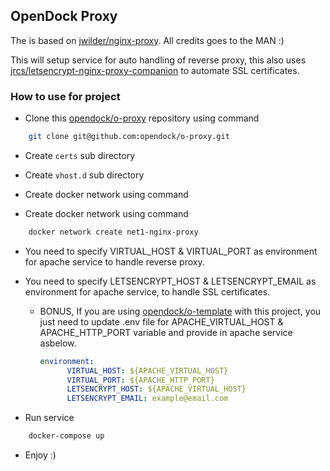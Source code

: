 ## OpenDock Proxy

The is based on  [jwilder/nginx-proxy](https://github.com/jwilder/nginx-proxy). All credits goes to the MAN :)

This will setup service for auto handling of reverse proxy, this also uses [jrcs/letsencrypt-nginx-proxy-companion](https://github.com/JrCs/docker-letsencrypt-nginx-proxy-companion) to automate SSL certificates.

### How to use for project
- Clone this [opendock/o-proxy](https://github.com/opendock/o-proxy) repository using command 
```bash
    git clone git@github.com:opendock/o-proxy.git
```
- Create `certs` sub directory

- Create `vhost.d` sub directory

- Create docker network using command

- Create docker network using command
```bash
    docker network create net1-nginx-proxy
```

- You need to specify VIRTUAL_HOST & VIRTUAL_PORT as environment for apache service to handle reverse proxy. 

- You need to specify LETSENCRYPT_HOST & LETSENCRYPT_EMAIL as environment for apache service, to handle SSL certificates.

    - BONUS, If you are using [opendock/o-template](https://github.com/opendock/o-template) with this project, you just need to update .env file for APACHE_VIRTUAL_HOST & APACHE_HTTP_PORT variable and provide in apache service asbelow.
    
        ```yaml
        environment:
              VIRTUAL_HOST: ${APACHE_VIRTUAL_HOST}
              VIRTUAL_PORT: ${APACHE_HTTP_PORT}
              LETSENCRYPT_HOST: ${APACHE_VIRTUAL_HOST}
              LETSENCRYPT_EMAIL: example@email.com
        ```
      
- Run service
```bash
    docker-compose up
```

- Enjoy :)


